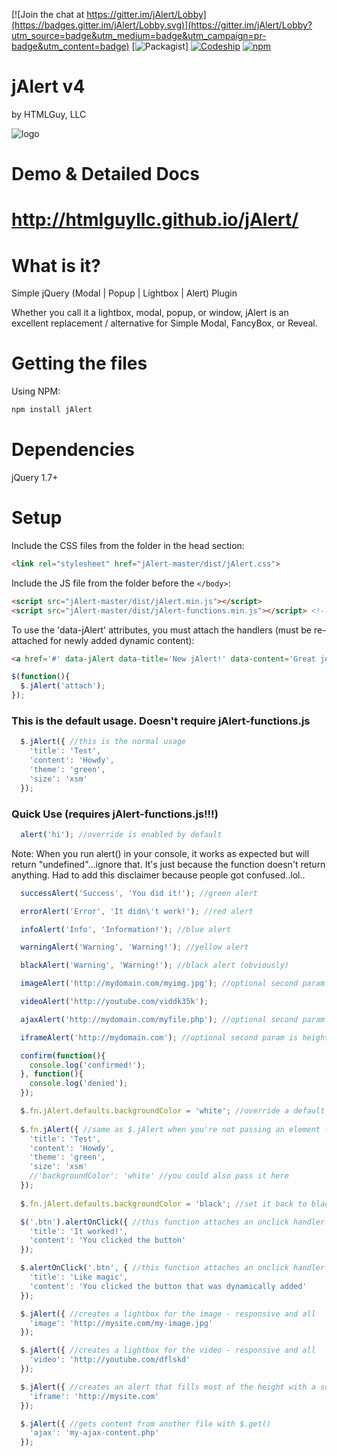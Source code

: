  [![Join the chat at https://gitter.im/jAlert/Lobby](https://badges.gitter.im/jAlert/Lobby.svg)](https://gitter.im/jAlert/Lobby?utm_source=badge&utm_medium=badge&utm_campaign=pr-badge&utm_content=badge)
 [![Packagist](https://img.shields.io/badge/License-MIT-blue.svg)]
 [![Codeship](https://img.shields.io/badge/Build-Passing-green.svg)]()
 [![npm](https://img.shields.io/badge/NPM-v4.6.3-blue.svg)](https://npmjs.com/package/jAlert)
 
jAlert v4
======
by HTMLGuy, LLC

![logo](http://htmlguyllc.github.io/jAlert/index-assets/img/logo.png)

Demo & Detailed Docs
=======
http://htmlguyllc.github.io/jAlert/
===

What is it?
=======
Simple jQuery (Modal | Popup | Lightbox | Alert) Plugin

Whether you call it a lightbox, modal, popup, or window, jAlert is an excellent replacement / alternative for Simple Modal, FancyBox, or Reveal.

Getting the files
=======
Using NPM:
```html
npm install jAlert
```

Dependencies
=======
jQuery 1.7+

Setup
======
Include the CSS files from the folder in the head section:
```html
<link rel="stylesheet" href="jAlert-master/dist/jAlert.css">
```

Include the JS file from the folder before the `</body>`:
```html
<script src="jAlert-master/dist/jAlert.min.js"></script>
<script src="jAlert-master/dist/jAlert-functions.min.js"></script> <!-- COMPLETELY OPTIONAL -->
```

To use the 'data-jAlert' attributes, you must attach the handlers (must be re-attached for newly added dynamic content):
```html
<a href='#' data-jAlert data-title='New jAlert!' data-content='Great job!'>Click Me</a>
```
```javascript
$(function(){
  $.jAlert('attach');
});
```

### This is the default usage. Doesn't require jAlert-functions.js
```javascript   
  $.jAlert({ //this is the normal usage
    'title': 'Test',
    'content': 'Howdy',
    'theme': 'green',
    'size': 'xsm'
  });
```

### Quick Use (requires jAlert-functions.js!!!)
```javascript
  alert('hi'); //override is enabled by default 
```
Note: When you run alert() in your console, it works as expected but will return "undefined"...ignore that. It's just because the function doesn't return anything. Had to add this disclaimer because people got confused..lol..
```javascript
  successAlert('Success', 'You did it!'); //green alert
```
```javascript 
  errorAlert('Error', 'It didn\'t work!'); //red alert
```
```javascript 
  infoAlert('Info', 'Information!'); //blue alert
```
```javascript 
  warningAlert('Warning', 'Warning!'); //yellow alert
```
```javascript 
  blackAlert('Warning', 'Warning!'); //black alert (obviously)
```
```javascript 
  imageAlert('http://mydomain.com/myimg.jpg'); //optional second param is the image width (defaults to auto)
```
```javascript 
  videoAlert('http://youtube.com/viddk35k');
```
```javascript 
  ajaxAlert('http://mydomain.com/myfile.php'); //optional second param is onOpen callback which gets passed the instance of jAlert
```
```javascript 
  iframeAlert('http://mydomain.com'); //optional second param is height (defaults to fill the viewport height)
```
```javascript   
  confirm(function(){
    console.log('confirmed!');
  }, function(){
    console.log('denied');
  });
```
```javascript   
  $.fn.jAlert.defaults.backgroundColor = 'white'; //override a default setting
  
  $.fn.jAlert({ //same as $.jAlert when you're not passing an element - this alert will now have the white background color
    'title': 'Test',
    'content': 'Howdy',
    'theme': 'green',
    'size': 'xsm'
    //'backgroundColor': 'white' //you could also pass it here
  });
  
  $.fn.jAlert.defaults.backgroundColor = 'black'; //set it back to black
```
```javascript 
  $('.btn').alertOnClick({ //this function attaches an onclick handler to .btn and passes the options to jAlert
    'title': 'It worked!',
    'content': 'You clicked the button'
  });
```
```javascript   
  $.alertOnClick('.btn', { //this function attaches an onclick handler to the body for .btn and kicks off jAlert
    'title': 'Like magic',
    'content': 'You clicked the button that was dynamically added'
  });
```
```javascript   
  $.jAlert({ //creates a lightbox for the image - responsive and all
    'image': 'http://mysite.com/my-image.jpg'
  });
 ```
```javascript  
  $.jAlert({ //creates a lightbox for the video - responsive and all
    'video': 'http://youtube.com/dflskd'
  });
```
```javascript   
  $.jAlert({ //creates an alert that fills most of the height with a scrollable iframe
    'iframe': 'http://mysite.com'
  });
```
```javascript   
  $.jAlert({ //gets content from another file with $.get()
    'ajax': 'my-ajax-content.php'
  });
```
